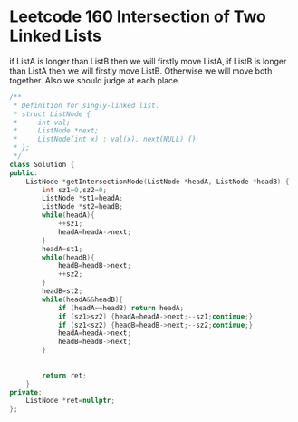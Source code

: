# Leetcode 160 Intersection of Two Linked Lists

if ListA is longer than ListB then we will firstly move ListA,
if ListB is longer than ListA then we will firstly move ListB.
Otherwise we will move both together.
Also we should judge at each place.

```cpp
/**
 * Definition for singly-linked list.
 * struct ListNode {
 *     int val;
 *     ListNode *next;
 *     ListNode(int x) : val(x), next(NULL) {}
 * };
 */
class Solution {
public:
    ListNode *getIntersectionNode(ListNode *headA, ListNode *headB) {
        int sz1=0,sz2=0;
        ListNode *st1=headA;
        ListNode *st2=headB;
        while(headA){
            ++sz1;
            headA=headA->next;
        }
        headA=st1;
        while(headB){
            headB=headB->next;
            ++sz2;
        }
        headB=st2;
        while(headA&&headB){
            if (headA==headB) return headA;
            if (sz1>sz2) {headA=headA->next;--sz1;continue;}
            if (sz1<sz2) {headB=headB->next;--sz2;continue;}
            headA=headA->next;
            headB=headB->next;
        }
        
        
        return ret;
    }
private:
    ListNode *ret=nullptr;
};
```
